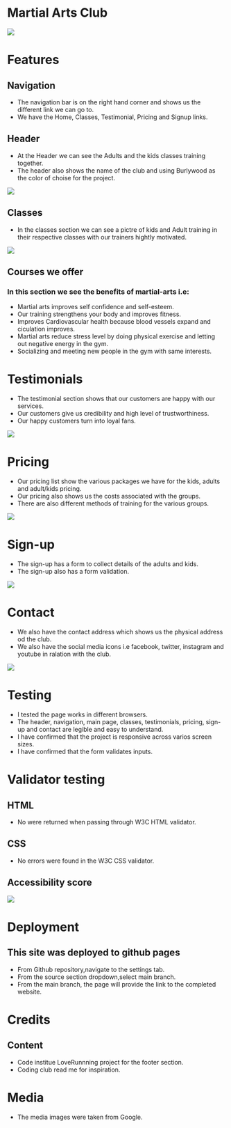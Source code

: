 # Martial Arts Club

 <img src="assets/images/responsive-image.png">

# Features
## Navigation 
* The navigation bar is on the right hand corner and shows us the different link we can go to.
* We have the Home, Classes, Testimonial, Pricing and Signup links.

## Header
* At the Header we can see the Adults and the kids classes training together.
* The header also shows the name of the club and using Burlywood as the color of choise for the project.

<img src="assets/images/hero-image.png">

## Classes
* In the classes section we can see a pictre of kids and Adult training in their respective classes with our trainers hightly motivated.

<img src="assets/images/kids-adults.png">

## Courses we offer
### In this section we see the benefits of martial-arts i.e:
* Martial arts improves self confidence and self-esteem.
* Our training strengthens your body and improves fitness.
* Improves Cardiovascular health because blood vessels expand and ciculation improves.
* Martial arts reduce stress level by doing physical exercise and letting out negative energy in the gym.
* Socializing and meeting new people in the gym with same interests.

# Testimonials 
* The testimonial section shows that our customers are happy with our services.
* Our customers give us credibility and high level of trustworthiness.
* Our happy customers turn into loyal fans.

<img src="assets/images/testimonials.png">

# Pricing
* Our pricing list show the various packages we have for the kids, adults and adult/kids pricing.
* Our pricing also shows us the costs associated with the groups.
* There are also different methods of training for the various groups.

<img src="assets/images/pricing.png">

# Sign-up
* The sign-up has a form to collect details of the adults and kids.
* The sign-up also has a form validation.

<img src="assets/images/signup.png">

# Contact
* We also have the contact address which shows us the physical address od the club.
* We also have the social media icons i.e facebook, twitter, instagram and youtube in ralation with the club.
 
<img src="assets/images/contact2.png">

# Testing
* I tested the page works in different browsers.
* The header, navigation, main page, classes, testimonials, pricing, sign-up and contact are legible and easy to understand.
* I have confirmed that the project is responsive across varios screen sizes.
* I have confirmed that the form validates inputs.

# Validator testing

## HTML 
* No were returned when passing through W3C HTML validator.
## CSS
* No errors were found in the W3C CSS validator.
## Accessibility score

<img src="assets/images/lighthouse.png">

# Deployment 
 ## This site was deployed to github pages
 * From Github repository,navigate to the settings tab.
 * From the source section dropdown,select main branch.
 * From the main branch, the page will provide the link to the completed website.

 # Credits
 ## Content
 * Code institue LoveRunnning project for the footer section.
 * Coding club read me for inspiration.

 # Media 
 * The media images were taken from Google.
 


